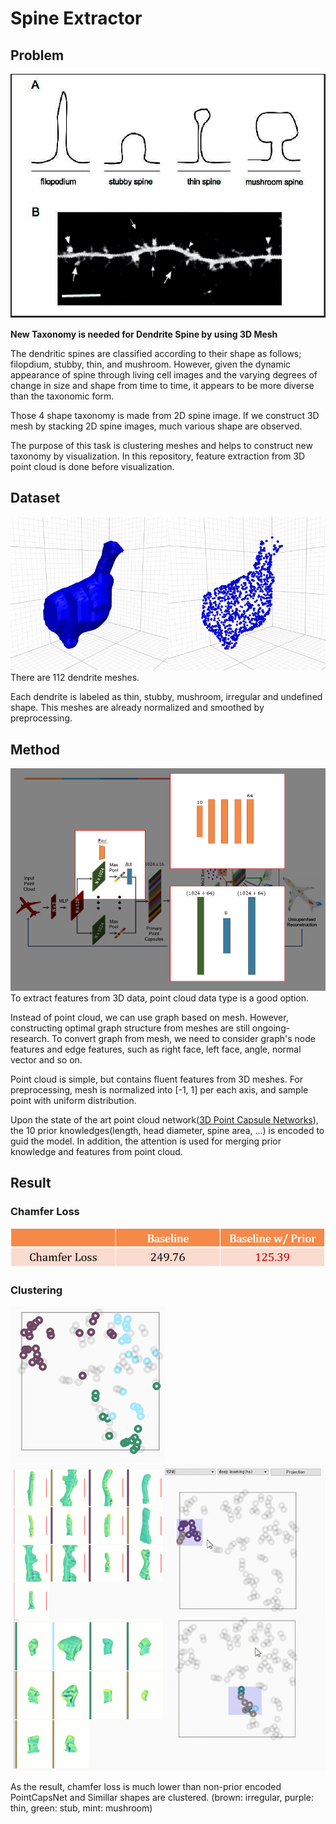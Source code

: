 # Spine Extractor
## Problem
![dendrite types](images/dendrite_types.png)

**New Taxonomy is needed for Dendrite Spine by using 3D Mesh**

The dendritic spines are classified according to their shape as follows;
filopdium, stubby, thin, and mushroom.
However, given the dynamic appearance of spine through living cell images
and the varying degrees of change in size and shape from time to time,
it appears to be more diverse than the taxonomic form.

Those 4 shape taxonomy is made from 2D spine image.
If we construct 3D mesh by stacking 2D spine images, much various shape are observed.

The purpose of this task is clustering meshes and helps to construct new taxonomy by visualization.
In this repository, feature extraction from 3D point cloud is done before visualization.

## Dataset
![dendrite mesh](images/mesh.jpg)
There are 112 dendrite meshes.

Each dendrite is labeled as thin, stubby, mushroom, irregular and undefined shape.
This meshes are already normalized and smoothed by preprocessing.

## Method
![method](images/method.png)
To extract features from 3D data, point cloud data type is a good option.

Instead of point cloud, we can use graph based on mesh.
However, constructing optimal graph structure from meshes are still ongoing-research.
To convert graph from mesh, we need to consider graph's node features and edge features,
such as right face, left face, angle, normal vector and so on.

Point cloud is simple, but contains fluent features from 3D meshes.
For preprocessing, mesh is normalized into [-1, 1] per each axis, and sample point with uniform distribution.

Upon the state of the art point cloud network([3D Point Capsule Networks](https://arxiv.org/pdf/1812.10775v2.pdf)),
the 10 prior knowledges(length, head diameter, spine area, ...) is encoded to guid the model.
In addition, the attention is used for merging prior knowledge and features from point cloud.

## Result
### Chamfer Loss
![metric](images/metric.png)
### Clustering
![clusteringn](images/clustering.jpg)
![vis](images/result_vis.jpg)

As the result, chamfer loss is much lower than non-prior encoded PointCapsNet and Simillar shapes are clustered.
(brown: irregular, purple: thin, green: stub, mint: mushroom)